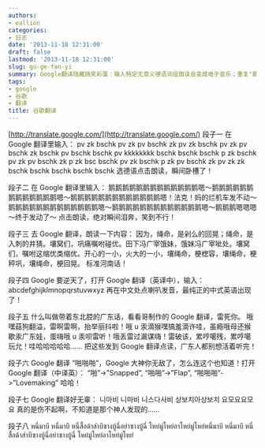 ```yaml
---
authors:
- eallion
categories:
- 日志
date: '2013-11-18 12:31:00'
draft: false
lastmod: '2013-11-18 12:31:00'
slug: gu-ge-fan-yi
summary: Google翻译隐藏搞笑彩蛋：输入特定无意义德语词组朗读会变成电子音乐；重复"鹅"字加机车故障台词播放时产生魔性效果；河南话版"生命如此辉煌"文本朗读神还原；字母表英译中发音变成中式英语；东北腔广东话翻译让本地人崩溃；"啪啪啪"被准确译成"Lovemaking"；韩语和泰语输入朗
tags:
- google
- 谷歌
- 翻译
title: 谷歌翻译
---
```


[http://translate.google.com/](http://translate.google.com/)
段子一
在 Google 翻译里输入：
pv zk bschk pv zk pv bschk zk pv zk bschk pv zk pv bschk zk bschk pv bschk bschk pv kkkkkkkk bschk bschk bschk p zk bschk pv zk pv bschk zk p zk bsc bschk pv zk bschk p zk pv bschk zk pv zk zk bschk bschk bschk bschk bschk
选德语点击朗读，瞬间卧槽了！

段子二
在 Google 翻译里输入：
鹅鹅鹅鹅鹅鹅鹅鹅鹅鹅鹅鹅鹅嗯～鹅鹅鹅鹅鹅鹅鹅鹅鹅鹅鹅鹅鹅嗯～鹅鹅鹅鹅鹅鹅鹅鹅鹅鹅鹅鹅鹅嗯！法克！妈的烂机车发不动～鹅鹅鹅鹅鹅鹅鹅鹅鹅鹅鹅鹅鹅嗯～鹅鹅鹅鹅鹅鹅鹅鹅鹅鹅鹅鹅鹅嗯～鹅鹅鹅嗯嗯嗯～终于发动了～
点击朗读，绝对瞬间泪奔，笑到不行！

段子三
去 Google 翻译，朗读一下内容：
因为，绳命，是剁么的回晃；绳命，是入刺的井猜。壤窝们，巩痛嘱咐碰优。田下冯广宰饿妹，饿妹冯广宰呲处。壤窝们，嘱咐这缩优类缩优。开心的一小，火大的一小，壤绳命，梗楤容，壤绳命，梗秤巩，壤绳命，梗回晃。
标准河南话！

段子四
Google 要逆天了，打开 Google 翻译（英译中），输入：
abcdefghijklmnopqrstuvwxyz
再在中文处点喇叭发音，最纯正的中式英语出现了！

段子五
什么叫做带着东北腔的广东话，看看哥制作的 Google 翻译，雷死你。
哦嘿菇狗翻溢，雷啊雷啊，抬举丽抖啦！哦 u 汞滴猴嘿搞羞滴许哇，虽瘾哦母还猴歇汞广东娃，蛋嗨哦 u 汞呗雷听！哦丢雷过漏谋嗨！雷破该，累哼噶残，累哼噶玩允！哇哈哈哈哈哈……
把这些发到 Google 翻译点读，广东人都别想活着听完！

段子六
Google 翻译 “啪啪啪”，Google 大神你无敌了，怎么连这个也知道！打开 Google 翻译（中译英）：
“啪”-&gt;”Snapped”, “啪啪”-&gt;”Flap”, “啪啪啪”-&gt;”Lovemaking”
哈哈！

段子七
Google 翻译好无辜：
니마비 니마비 니스다사비 상보치아상보치 요모요요모요
真的是伤不起啊，不知道是那个神人发现的……

段子八
หนี่มาบี หนี่มาบี หนี่สื้อด้าส่าบีซางบู้ฉี่อย่าซางบู้ฉี่ โหย่มู่โหย่อาโหย่มู่โหย่หนี่มาบี หนี่มาบี หนี่สื้อด้าส่าบีซางบู้ฉี่อย่าซางบู้ฉี่ โหย่มู่โหย่อาโหย่มู่โหย่